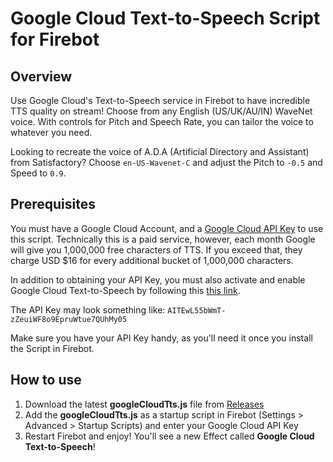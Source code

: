 # Google Cloud Text-to-Speech Script for Firebot

## Overview
Use Google Cloud's Text-to-Speech service in Firebot to have incredible TTS quality on stream! Choose from any English (US/UK/AU/IN) WaveNet voice. With controls for Pitch and Speech Rate, you can tailor the voice to whatever you need.

Looking to recreate the voice of A.D.A (Artificial Directory and Assistant) from Satisfactory? Choose `en-US-Wavenet-C` and adjust the Pitch to `-0.5` and Speed to `0.9`.

## Prerequisites
You must have a Google Cloud Account, and a [Google Cloud API Key](https://cloud.google.com/docs/authentication/api-keys#creating_an_api_key) to use this script. Technically this is a paid service, however, each month Google will give you 1,000,000 free characters of TTS. If you exceed that, they charge USD $16 for every additional bucket of 1,000,000 characters.

In addition to obtaining your API Key, you must also activate and enable Google Cloud Text-to-Speech by following this [this link](https://console.cloud.google.com/apis/library/texttospeech.googleapis.com).

The API Key may look something like: `AITEwL55bWmT-zZeuiWF8o9EpruWtue7QUhMy05`

Make sure you have your API Key handy, as you'll need it once you install the Script in Firebot.

## How to use
1. Download the latest **googleCloudTts.js** file from [Releases](https://github.com/heyaapl/firebot-script-google-cloud-tts/releases)
2. Add the **googleCloudTts.js** as a startup script in Firebot (Settings > Advanced > Startup Scripts) and enter your Google Cloud API Key
3. Restart Firebot and enjoy! You'll see a new Effect called **Google Cloud Text-to-Speech**!
